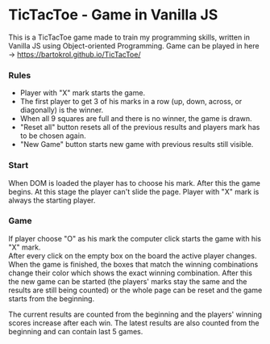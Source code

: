 # TicTacToe - Game in Vanilla JS

This is a TicTacToe game made to train my programming skills, written in Vanilla JS using Object-oriented Programming.
Game can be played in here -> https://bartokrol.github.io/TicTacToe/

### Rules

-   Player with "X" mark starts the game.
-   The first player to get 3 of his marks in a row (up, down, across, or diagonally) is the winner.
-   When all 9 squares are full and there is no winner, the game is drawn.
-   "Reset all" button resets all of the previous results and players mark has to be chosen again.
-   "New Game" button starts new game with previous results still visible.

### Start

When DOM is loaded the player has to choose his mark. After this the game begins.
At this stage the player can't slide the page.
Player with "X" mark is always the starting player.

### Game

If player choose "O" as his mark the computer click starts the game with his "X" mark.              
After every click on the empty box on the board the active player changes.
When the game is finished, the boxes that match the winning combinations change their color which shows the exact winning combination.
After this the new game can be started (the players' marks stay the same and the results are still being counted) or the whole page can be reset and the game starts from the beginning.

The current results are counted from the beginning and the players' winning scores increase after each win.
The latest results are also counted from the beginning and can contain last 5 games.
